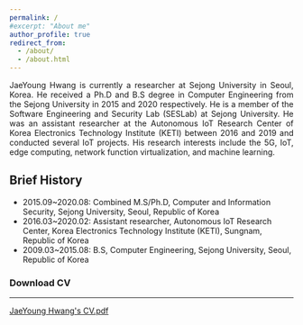 ```yaml
---
permalink: /
#excerpt: "About me"
author_profile: true
redirect_from: 
  - /about/
  - /about.html
---
```


<p align="justify">
JaeYoung Hwang is currently a researcher at Sejong University in Seoul, Korea. He received a Ph.D and B.S degree in Computer Engineering from the Sejong University in 2015 and 2020 respectively. He is a member of the Software Engineering and Security Lab (SESLab) at Sejong University. He was an assistant researcher at the Autonomous IoT Research Center of Korea Electronics Technology Institute (KETI) between 2016 and 2019 and conducted several IoT projects. His research interests include the 5G, IoT, edge computing, network function virtualization, and machine learning.
</p>

Brief History
------
* 2015.09\~2020.08: Combined M.S/Ph.D, Computer and Information Security, Sejong University, Seoul, Republic of Korea  
* 2016.03\~2020.02: Assistant researcher, Autonomous IoT Research Center, Korea Electronics Technology Institute (KETI), Sungnam, Republic of Korea  
* 2009.03\~2015.08: B.S, Computer Engineering, Sejong University, Seoul, Republic of Korea

### Download CV
------
[JaeYoung Hwang's CV.pdf](http://HwangJaeYoung.github.io/files/JaeYoungHwang.pdf)


